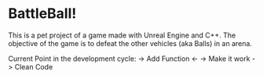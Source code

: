 # BattleBall!

This is a pet project of a game made with Unreal Engine and C++. The objective of the game is to defeat the other vehicles (aka Balls) in an arena.


Current Point in the development cycle:
-> Add Function <-
-> Make it work
-> Clean Code 
